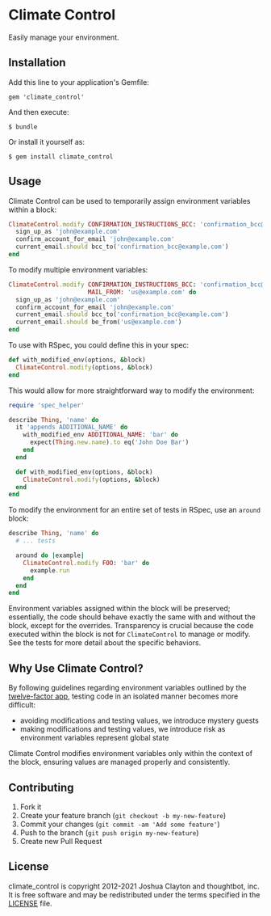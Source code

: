 # Climate Control

Easily manage your environment.

## Installation

Add this line to your application's Gemfile:

    gem 'climate_control'

And then execute:

    $ bundle

Or install it yourself as:

    $ gem install climate_control

## Usage

Climate Control can be used to temporarily assign environment variables
within a block:

```ruby
ClimateControl.modify CONFIRMATION_INSTRUCTIONS_BCC: 'confirmation_bcc@example.com' do
  sign_up_as 'john@example.com'
  confirm_account_for_email 'john@example.com'
  current_email.should bcc_to('confirmation_bcc@example.com')
end
```

To modify multiple environment variables:

```ruby
ClimateControl.modify CONFIRMATION_INSTRUCTIONS_BCC: 'confirmation_bcc@example.com',
                      MAIL_FROM: 'us@example.com' do
  sign_up_as 'john@example.com'
  confirm_account_for_email 'john@example.com'
  current_email.should bcc_to('confirmation_bcc@example.com')
  current_email.should be_from('us@example.com')
end
```

To use with RSpec, you could define this in your spec:

```ruby
def with_modified_env(options, &block)
  ClimateControl.modify(options, &block)
end
```

This would allow for more straightforward way to modify the environment:

```ruby
require 'spec_helper'

describe Thing, 'name' do
  it 'appends ADDITIONAL_NAME' do
    with_modified_env ADDITIONAL_NAME: 'bar' do
      expect(Thing.new.name).to eq('John Doe Bar')
    end
  end

  def with_modified_env(options, &block)
    ClimateControl.modify(options, &block)
  end
end
```

To modify the environment for an entire set of tests in RSpec, use an `around`
block:

```ruby
describe Thing, 'name' do
  # ... tests

  around do |example|
    ClimateControl.modify FOO: 'bar' do
      example.run
    end
  end
end
```

Environment variables assigned within the block will be preserved;
essentially, the code should behave exactly the same with and without the
block, except for the overrides. Transparency is crucial because the code
executed within the block is not for `ClimateControl` to manage or modify. See
the tests for more detail about the specific behaviors.

## Why Use Climate Control?

By following guidelines regarding environment variables outlined by the
[twelve-factor app](http://12factor.net/config), testing code in an isolated
manner becomes more difficult:

* avoiding modifications and testing values, we introduce mystery guests
* making modifications and testing values, we introduce risk as environment
  variables represent global state

Climate Control modifies environment variables only within the context of the
block, ensuring values are managed properly and consistently.

## Contributing

1. Fork it
2. Create your feature branch (`git checkout -b my-new-feature`)
3. Commit your changes (`git commit -am 'Add some feature'`)
4. Push to the branch (`git push origin my-new-feature`)
5. Create new Pull Request

## License

climate_control is copyright 2012-2021 Joshua Clayton and thoughtbot, inc. It is free software and may be redistributed under the terms specified in the [LICENSE](https://github.com/thoughtbot/climate_control/blob/main/LICENSE) file.

